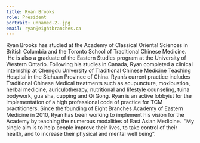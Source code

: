 ```yaml
---
title: Ryan Brooks
role: President
portrait: unnamed-2-.jpg
email: ryan@eightbranches.ca
---
```

<!--StartFragment-->

Ryan Brooks has studied at the Academy of Classical Oriental Sciences in British Columbia and the Toronto School of Traditional Chinese Medicine.  He is also a graduate of the Eastern Studies program at the University of Western Ontario. Following his studies in Canada, Ryan completed a clinical internship at Chengdu University of Traditional Chinese Medicine Teaching Hospital in the Sichuan Province of China. Ryan’s current practice includes Traditional Chinese Medical treatments such as acupuncture, moxibustion, herbal medicine, auriculotherapy, nutritional and lifestyle counseling, tuina bodywork, gua sha, cupping and Qi Gong. Ryan is an active lobbyist for the implementation of a high professional code of practice for TCM practitioners. Since the founding of Eight Branches Academy of Eastern Medicine in 2010, Ryan has been working to implement his vision for the Academy by teaching the numerous modalities of East Asian Medicine.  “My single aim is to help people improve their lives, to take control of their health, and to increase their physical and mental well being”.

<!--EndFragment-->